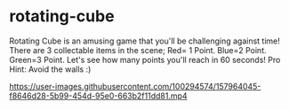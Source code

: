 # rotating-cube
Rotating Cube is an amusing game that you'll be challenging against time!
There are 3 collectable items in the scene;
Red= 1 Point. Blue=2 Point. Green=3 Point.
Let's see how many points you'll reach in 60 seconds!
Pro Hint: Avoid the walls :)



https://user-images.githubusercontent.com/100294574/157964045-f8646d28-5b99-454d-95e0-663b2f11dd81.mp4

